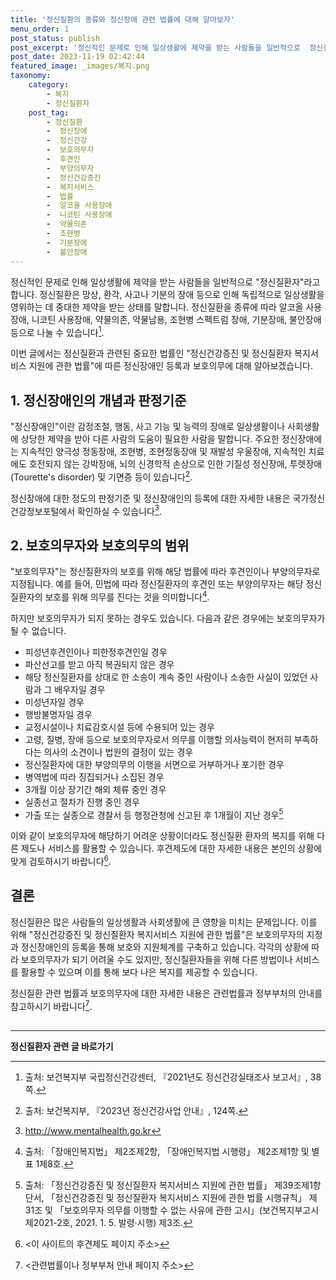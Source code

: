 ```yaml
---
title: '정신질환의 종류와 정신장애 관련 법률에 대해 알아보자'
menu_order: 1
post_status: publish
post_excerpt: '정신적인 문제로 인해 일상생활에 제약을 받는 사람들을 일반적으로  정신질환자 라고 합니다. 정신질환은 망상, 환각, 사고나 기분의 장애 등으로 인해 독립적으로 일상생활을 영위하는 데 중대한 제약을 받는 상태를 말합니다. 정신질환을 종류에 따라 알코올 사용장애, 니코틴 사용장애, 약물의존, 약물남용, 조현병 스펙트럼 장애, 기분장애, 불안장애 등으로 나눌 수 있습니다  1 .'
post_date: 2023-11-19 02:42:44
featured_image: _images/복지.png
taxonomy:
    category:
        - 복지
        - 정신질환자
    post_tag:
        - 정신질환
        -  정신장애
        -  정신건강
        -  보호의무자
        -  후견인
        -  부양의무자
        -  정신건강증진
        -  복지서비스
        -  법률
        -  알코올 사용장애
        -  니코틴 사용장애
        -  약물의존
        -  조현병
        -  기분장애
        -  불안장애
---
```



정신적인 문제로 인해 일상생활에 제약을 받는 사람들을 일반적으로 "정신질환자"라고 합니다. 정신질환은 망상, 환각, 사고나 기분의 장애 등으로 인해 독립적으로 일상생활을 영위하는 데 중대한 제약을 받는 상태를 말합니다. 정신질환을 종류에 따라 알코올 사용장애, 니코틴 사용장애, 약물의존, 약물남용, 조현병 스펙트럼 장애, 기분장애, 불안장애 등으로 나눌 수 있습니다[^1].

이번 글에서는 정신질환과 관련된 중요한 법률인 "정신건강증진 및 정신질환자 복지서비스 지원에 관한 법률"에 따른 정신장애인 등록과 보호의무에 대해 알아보겠습니다.

## 1. 정신장애인의 개념과 판정기준

"정신장애인"이란 감정조절, 행동, 사고 기능 및 능력의 장애로 일상생활이나 사회생활에 상당한 제약을 받아 다른 사람의 도움이 필요한 사람을 말합니다. 주요한 정신장애에는 지속적인 양극성 정동장애, 조현병, 조현정동장애 및 재발성 우울장애, 지속적인 치료에도 호전되지 않는 강박장애, 뇌의 신경학적 손상으로 인한 기질성 정신장애, 투렛장애(Tourette's disorder) 및 기면증 등이 있습니다[^2].

정신장애에 대한 정도의 판정기준 및 정신장애인의 등록에 대한 자세한 내용은 국가정신건강정보포털에서 확인하실 수 있습니다[^3].

## 2. 보호의무자와 보호의무의 범위

"보호의무자"는 정신질환자의 보호를 위해 해당 법률에 따라 후견인이나 부양의무자로 지정됩니다. 예를 들어, 민법에 따라 정신질환자의 후견인 또는 부양의무자는 해당 정신질환자의 보호를 위해 의무를 진다는 것을 의미합니다[^4].

하지만 보호의무자가 되지 못하는 경우도 있습니다. 다음과 같은 경우에는 보호의무자가 될 수 없습니다.

- 피성년후견인이나 피한정후견인일 경우
- 파산선고를 받고 아직 복권되지 않은 경우
- 해당 정신질환자를 상대로 한 소송이 계속 중인 사람이나 소송한 사실이 있었던 사람과 그 배우자일 경우
- 미성년자일 경우
- 행방불명자일 경우
- 교정시설이나 치료감호시설 등에 수용되어 있는 경우
- 고령, 질병, 장애 등으로 보호의무자로서 의무를 이행할 의사능력이 현저히 부족하다는 의사의 소견이나 법원의 결정이 있는 경우
- 정신질환자에 대한 부양의무의 이행을 서면으로 거부하거나 포기한 경우
- 병역법에 따라 징집되거나 소집된 경우
- 3개월 이상 장기간 해외 체류 중인 경우
- 실종선고 절차가 진행 중인 경우
- 가출 또는 실종으로 경찰서 등 행정관청에 신고된 후 1개월이 지난 경우[^5]

이와 같이 보호의무자에 해당하기 어려운 상황이더라도 정신질환 환자의 복지를 위해 다른 제도나 서비스를 활용할 수 있습니다. 후견제도에 대한 자세한 내용은 본인의 상황에 맞게 검토하시기 바랍니다[^6].

## 결론

정신질환은 많은 사람들의 일상생활과 사회생활에 큰 영향을 미치는 문제입니다. 이를 위해 "정신건강증진 및 정신질환자 복지서비스 지원에 관한 법률"은 보호의무자의 지정과 정신장애인의 등록을 통해 보호와 지원체계를 구축하고 있습니다. 각각의 상황에 따라 보호의무자가 되기 어려울 수도 있지만, 정신질환자들을 위해 다른 방법이나 서비스를 활용할 수 있으며 이를 통해 보다 나은 복지를 제공할 수 있습니다.

정신질환 관련 법률과 보호의무자에 대한 자세한 내용은 관련법률과 정부부처의 안내를 참고하시기 바랍니다[^7].

[^1]: 출처: 보건복지부 국립정신건강센터, 『2021년도 정신건강실태조사 보고서』, 38쪽.
[^2]: 출처: 보건복지부, 『2023년 정신건강사업 안내』, 124쪽.
[^3]: <http://www.mentalhealth.go.kr>
[^4]: 출처: 「장애인복지법」 제2조제2항, 「장애인복지법 시행령」 제2조제1항 및 별표 1제8호.
[^5]: 출처: 「정신건강증진 및 정신질환자 복지서비스 지원에 관한 법률」 제39조제1항 단서, 「정신건강증진 및 정신질환자 복지서비스 지원에 관한 법률 시행규칙」 제31조 및 「보호의무자 의무를 이행할 수 없는 사유에 관한 고시」(보건복지부고시 제2021-2호, 2021. 1. 5. 발령·시행) 제3조.
[^6]: <이 사이트의 후견제도 페이지 주소>
[^7]: <관련법률이나 정부부처 안내 페이지 주소>

##
<!-- wp:separator -->
<hr class="wp-block-separator has-alpha-channel-opacity"/>
<!-- /wp:separator -->

<!-- wp:group {"backgroundColor":"base","layout":{"type":"constrained"}} -->
<div class="wp-block-group has-base-background-color has-background"><!-- wp:paragraph {"align":"center","fontSize":"medium"} -->
<p class="has-text-align-center has-large-font-size"><strong>정신질환자 관련 글 바로가기</strong></p>
<!-- /wp:paragraph -->


<!-- wp:latest-posts
{"categories":[{"id":25985,"count":19,"description":"","link":"https://uknowlaw.com/category/%ec%a0%95%ec%8b%a0%ec%a7%88%ed%99%98%ec%9e%90/","name":"정신질환자","slug":"정신질환자","taxonomy":"category","parent":0,"meta":[],"_links":{"self":[{"href":"https://uknowlaw.com/wp-json/wp/v2/categories/25985"}],"collection":[{"href":"https://uknowlaw.com/wp-json/wp/v2/categories"}],"about":[{"href":"https://uknowlaw.com/wp-json/wp/v2/taxonomies/category"}],"wp:post_type":[{"href":"https://uknowlaw.com/wp-json/wp/v2/posts?categories=25985"}],"curies":[{"name":"wp","href":"https://api.w.org/{rel}","templated":true}]}}],"postsToShow":100,"excerptLength":28,"postLayout":"grid","columns":2,"featuredImageAlign":"left","featuredImageSizeSlug":"large","fontSize":"small"} /--></div>
<!-- /wp:group -->